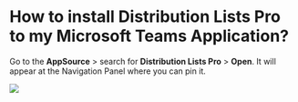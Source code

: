 # How to install Distribution Lists Pro to my Microsoft Teams Application?

<p class="no-margin">Go to the <b>AppSource</b> &gt; search for <b>Distribution Lists Pro</b> &gt; <b>Open</b>. It will appear at the Navigation Panel where you can pin it.</p>
<p class="no-margin"></p>
<div class="intercom-container"><img src="/assets/img/teams-pro/image_170.png"></div>

<Hubspot />
<Clarity />
<GoogleAnalytics />

